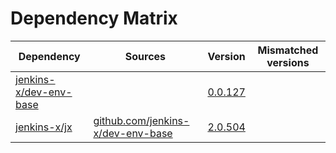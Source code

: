 # Dependency Matrix

Dependency | Sources | Version | Mismatched versions
---------- | ------- | ------- | -------------------
[jenkins-x/dev-env-base](https://github.com/jenkins-x/dev-env-base) |  | [0.0.127](https://github.com/jenkins-x/dev-env-base/releases/tag/v0.0.127) | 
[jenkins-x/jx](https://github.com/jenkins-x/jx) | [github.com/jenkins-x/dev-env-base](https://github.com/jenkins-x/dev-env-base) | [2.0.504](https://github.com/jenkins-x/jx/releases/tag/v2.0.504) | 
